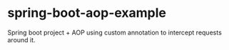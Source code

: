 # spring-boot-aop-example

Spring boot project + AOP using custom annotation to intercept requests around it.
